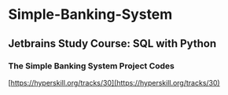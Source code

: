 # Simple-Banking-System

## Jetbrains Study Course: SQL with Python

### The Simple Banking System Project Codes

[https://hyperskill.org/tracks/30](https://hyperskill.org/tracks/30)